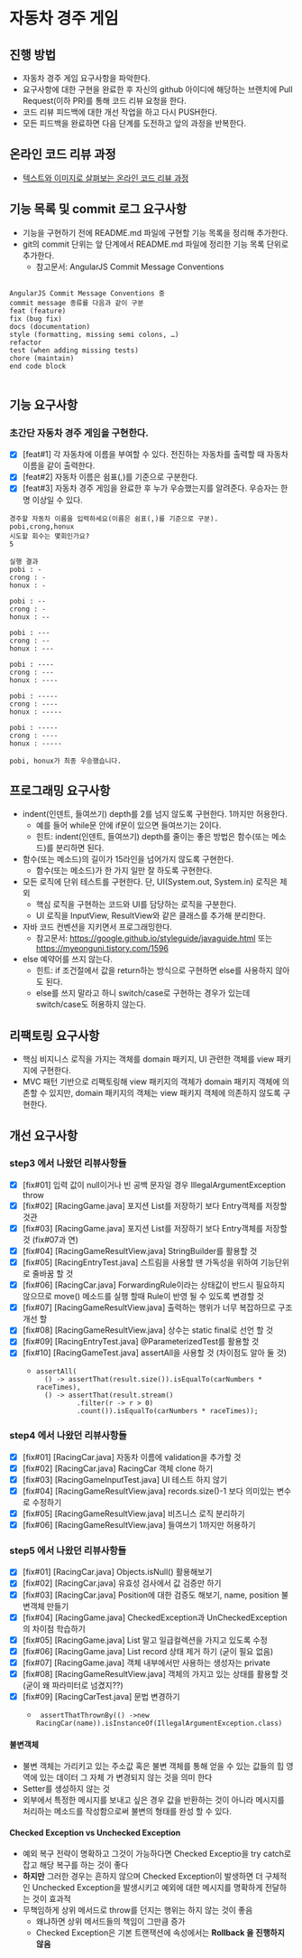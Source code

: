 # 자동차 경주 게임
## 진행 방법
* 자동차 경주 게임 요구사항을 파악한다.
* 요구사항에 대한 구현을 완료한 후 자신의 github 아이디에 해당하는 브랜치에 Pull Request(이하 PR)를 통해 코드 리뷰 요청을 한다.
* 코드 리뷰 피드백에 대한 개선 작업을 하고 다시 PUSH한다.
* 모든 피드백을 완료하면 다음 단계를 도전하고 앞의 과정을 반복한다.

## 온라인 코드 리뷰 과정
* [텍스트와 이미지로 살펴보는 온라인 코드 리뷰 과정](https://github.com/next-step/nextstep-docs/tree/master/codereview)

## 기능 목록 및 commit 로그 요구사항
* 기능을 구현하기 전에 README.md 파일에 구현할 기능 목록을 정리해 추가한다.
* git의 commit 단위는 앞 단계에서 README.md 파일에 정리한 기능 목록 단위로 추가한다.
    * 참고문서: AngularJS Commit Message Conventions
<pre>
<code>
AngularJS Commit Message Conventions 중
commit message 종류를 다음과 같이 구분
feat (feature)
fix (bug fix)
docs (documentation)
style (formatting, missing semi colons, …)
refactor
test (when adding missing tests)
chore (maintain)
end code block
</code>
</pre>
## 기능 요구사항
### 초간단 자동차 경주 게임을 구현한다.
* [X] [feat#1] 각 자동차에 이름을 부여할 수 있다. 전진하는 자동차를 출력할 때 자동차 이름을 같이 출력한다.
* [X] [feat#2] 자동차 이름은 쉼표(,)를 기준으로 구분한다.
* [X] [feat#3] 자동차 경주 게임을 완료한 후 누가 우승했는지를 알려준다. 우승자는 한명 이상일 수 있다.
<pre><code>경주할 자동차 이름을 입력하세요(이름은 쉼표(,)를 기준으로 구분).
pobi,crong,honux
시도할 회수는 몇회인가요?
5

실행 결과
pobi : -
crong : -
honux : -

pobi : --
crong : -
honux : --

pobi : ---
crong : --
honux : ---

pobi : ----
crong : ---
honux : ----

pobi : -----
crong : ----
honux : -----

pobi : -----
crong : ----
honux : -----

pobi, honux가 최종 우승했습니다.</code></pre>

## 프로그래밍 요구사항
* indent(인덴트, 들여쓰기) depth를 2를 넘지 않도록 구현한다. 1까지만 허용한다.
    * 예를 들어 while문 안에 if문이 있으면 들여쓰기는 2이다.
    * 힌트: indent(인덴트, 들여쓰기) depth를 줄이는 좋은 방법은 함수(또는 메소드)를 분리하면 된다.
* 함수(또는 메소드)의 길이가 15라인을 넘어가지 않도록 구현한다.
    * 함수(또는 메소드)가 한 가지 일만 잘 하도록 구현한다.
* 모든 로직에 단위 테스트를 구현한다. 단, UI(System.out, System.in) 로직은 제외
    * 핵심 로직을 구현하는 코드와 UI를 담당하는 로직을 구분한다.
    * UI 로직을 InputView, ResultView와 같은 클래스를 추가해 분리한다.
* 자바 코드 컨벤션을 지키면서 프로그래밍한다.
    * 참고문서: https://google.github.io/styleguide/javaguide.html 또는 https://myeonguni.tistory.com/1596
* else 예약어를 쓰지 않는다.
    * 힌트: if 조건절에서 값을 return하는 방식으로 구현하면 else를 사용하지 않아도 된다.
    * else를 쓰지 말라고 하니 switch/case로 구현하는 경우가 있는데 switch/case도 허용하지 않는다.

## 리팩토링 요구사항
* 핵심 비지니스 로직을 가지는 객체를 domain 패키지, UI 관련한 객체를 view 패키지에 구현한다.
* MVC 패턴 기반으로 리팩토링해 view 패키지의 객체가 domain 패키지 객체에 의존할 수 있지만, domain 패키지의 객체는 view 패키지 객체에 의존하지 않도록 구현한다.

## 개선 요구사항
### step3 에서 나왔던 리뷰사항들
* [X] [fix#01] 입력 값이 null이거나 빈 공백 문자일 경우 IllegalArgumentException throw
* [X] [fix#02] [RacingGame.java] 포지션 List를 저장하기 보다 Entry객체를 저장할 것관
* [X] [fix#03] [RacingGame.java] 포지션 List를 저장하기 보다 Entry객체를 저장할 것 (fix#07과 연)
* [X] [fix#04] [RacingGameResultView.java] StringBuilder를 활용할 것
* [X] [fix#05] [RacingEntryTest.java] 스트림을 사용할 땐 가독성을 위하여 기능단위로 줄바꿈 할 것
* [X] [fix#06] [RacingCar.java] ForwardingRule이라는 상태값이 반드시 필요하지 않으므로 move() 메소드를 실행 할때 Rule이 반영 될 수 있도록 변경할 것
* [X] [fix#07] [RacingGameResultView.java] 출력하는 행위가 너무 복잡하므로 구조개선 할 
* [X] [fix#08] [RacingGameResultView.java] 상수는 static final로 선언 할 것
* [X] [fix#09] [RacingEntryTest.java] @ParameterizedTest를 활용할 것
* [X] [fix#10] [RacingGameTest.java] assertAll을 사용할 것 (차이점도 알아 둘 것)
    * <pre><code>assertAll(
        () -> assertThat(result.size()).isEqualTo(carNumbers * raceTimes),
        () -> assertThat(result.stream()
                .filter(r -> r > 0)
                .count()).isEqualTo(carNumbers * raceTimes));</code></pre>

### step4 에서 나왔던 리뷰사항들
* [X] [fix#01] [RacingCar.java] 자동차 이름에 validation을 추가할 것
* [X] [fix#02] [RacingCar.java] RacingCar 객체 clone 하기
* [X] [fix#03] [RacingGameInputTest.java] UI 테스트 하지 않기 
* [X] [fix#04] [RacingGameResultView.java] records.size()-1 보다 의미있는 변수로 수정하기
* [X] [fix#05] [RacingGameResultView.java] 비즈니스 로직 분리하기
* [X] [fix#06] [RacingGameResultView.java] 들여쓰기 1까지만 허용하기

### step5 에서 나왔던 리뷰사항들
* [X] [fix#01] [RacingCar.java] Objects.isNull() 활용해보기
* [X] [fix#02] [RacingCar.java] 유효성 검사에서 값 검증만 하기 
* [X] [fix#03] [RacingCar.java] Position에 대한 검증도 해보기, name, position 불변객체 만들기
* [X] [fix#04] [RacingGame.java] CheckedException과 UnCheckedException의 차이점 학습하기
* [X] [fix#05] [RacingGame.java] List<RacinCar> 말고 일급컬렉션을 가지고 있도록 수정
* [X] [fix#06] [RacingGame.java] List<RacingEntry> record 상태 제거 하기 (굳이 필요 없음)
* [X] [fix#07] [RacingGame.java] 객체 내부에서만 사용하는 생성자는 private
* [X] [fix#08] [RacingGameResultView.java] 객체의 가지고 있는 상태를 활용할 것 (굳이 왜 파라미터로 넘겼지??)
* [X] [fix#09] [RacingCarTest.java] 문법 변경하기 
    * <pre><code> assertThatThrownBy(() ->new RacingCar(name)).isInstanceOf(IllegalArgumentException.class)</code></pre>


#### 불변객체 
* 불변 객체는 가리키고 있는 주소값 혹은 불변 객체를 통해 얻을 수 있는 값들의 힙 영역에 있는 데이터 그 자체 가 변경되지 않는 것을 의미 한다
* Setter를 생성하지 않는 것
* 외부에서 특정한 메시지를 보내고 싶은 경우 값을 반환하는 것이 아니라 메시지를 처리하는 메소드를 작성함으로써 불변의 형태를 완성 할 수 있다.

#### Checked Exception vs Unchecked Exception 
* 예외 복구 전략이 명확하고 그것이 가능하다면 Checked Exceptio을 try catch로 잡고 해당 복구를 하는 것이 좋다
* **하지만** 그러한 경우는 흔하지 않으며 Checked Exception이 발생하면 더 구체적인 Unchecked Exception을 발생시키고 예외에 대한 메시지를 명확하게 전달하는 것이 효과적
* 무책임하게 상위 메서드로 throw를 던지는 행위는 하지 않는 것이 좋음
    * 왜냐하면 상위 메서드들의 책임이 그만큼 증가 
    * Checked Exception은 기본 트랜잭션에 속성에서는 **Rollback 을 진행하지 않음** 